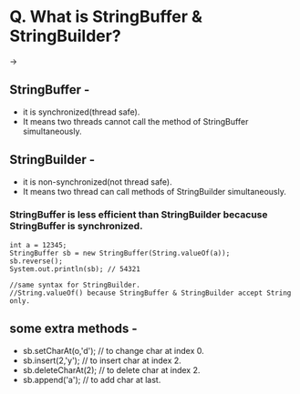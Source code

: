 # Q. What is StringBuffer & StringBuilder?
->
  ## StringBuffer - 
  - it is synchronized(thread safe).
  - It means two threads cannot call the method of StringBuffer simultaneously.
  
  ## StringBuilder - 
  - it is non-synchronized(not thread safe).
  - It means two thread can call methods of StringBuilder simultaneously.
  
  ### StringBuffer is less efficient than StringBuilder becacuse StringBuffer is synchronized.
  
    int a = 12345;
    StringBuffer sb = new StringBuffer(String.valueOf(a));
    sb.reverse();
    System.out.println(sb); // 54321
    
    //same syntax for StringBuilder.
    //String.valueOf() because StringBuffer & StringBuilder accept String only.
    
   ## some extra methods - 
   - sb.setCharAt(o,'d'); // to change char at index 0.
   - sb.insert(2,'y'); // to insert char at index 2.
   - sb.deleteCharAt(2); // to delete char at index 2.
   - sb.append('a'); // to add char at last.
